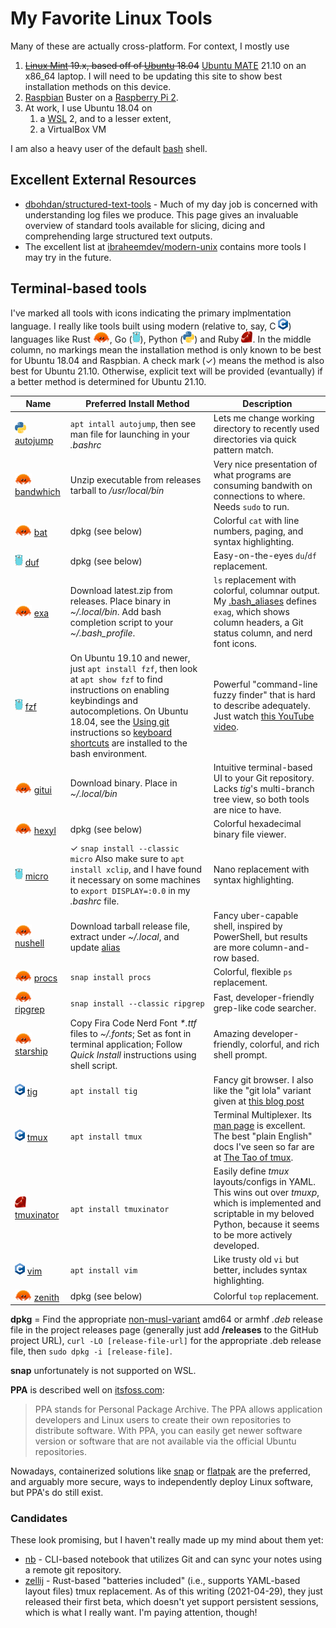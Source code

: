 <!-- markdownlint-disable html -->
# My Favorite Linux Tools

Many of these are actually cross-platform. For context, I mostly use

1. ~~[Linux Mint](https://www.linuxmint.com/) 19.x, based off of
   [Ubuntu](https://ubuntu.com) 18.04~~ [Ubuntu MATE](https://ubuntu-mate.org) 21.10
   on an x86_64 laptop. I will need to be updating this site to show best
   installation methods on this device.
2. [Raspbian](https://www.raspbian.org/) Buster on a
   [Raspberry Pi 2](https://www.raspberrypi.org/products/raspberry-pi-2-model-b/).
3. At work, I use Ubuntu 18.04 on 
   1. a [WSL](https://docs.microsoft.com/en-us/windows/wsl/) 2, and to a lesser
      extent,
   2. a VirtualBox VM

 I am also a heavy user of the default
 [bash](https://www.gnu.org/software/bash/) shell.

## Excellent External Resources

* [dbohdan/structured-text-tools](https://github.com/dbohdan/structured-text-tools) - Much of my day job is concerned with understanding log files we produce. This page gives
  an invaluable overview of standard tools available for slicing, dicing and comprehending large structured text outputs.
* The excellent list at [ibraheemdev/modern-unix](https://github.com/ibraheemdev/modern-unix) contains more tools I may try in the future.

## Terminal-based tools

 I've marked all tools with icons indicating the primary implmentation language.
 I really like tools built using modern (relative to, say, C
 <img src=images/C_Logo.png height=18>) languages like Rust
<a href=https://commons.wikimedia.org/wiki/File:Rustacean-orig-noshadow.svg><img src=images/rustacean.svg height=18/></a>,
Go (<a href=https://github.com/golang-samples/gopher-vector><img src=images/gopher.svg height=18/></a>), Python
(<a href=https://commons.wikimedia.org/wiki/File:Python-logo-notext.svg><img src=images/python.svg height=18/></a>) and Ruby <img src=images/ruby.svg height=18>. In the middle column, no markings mean the installation method is only known to be best for Ubuntu 18.04 and Raspbian. A check mark (✓) means the method is also best for Ubuntu 21.10. Otherwise, explicit text will be provided (evantually) if a better method is determined for Ubuntu 21.10.

Name | Preferred Install Method | Description
---- | --------------------------- | -----------
<img src=images/python.svg height=18/> [autojump](https://github.com/wting/autojump) | `apt intall autojump`, then see man file for launching in your *.bashrc* | Lets me change working directory to recently used directories via quick pattern match.
<img src=images/rustacean.svg height=18/> [bandwhich](https://github.com/imsnif/bandwhich) | Unzip executable from releases tarball to */usr/local/bin* | Very nice presentation of what programs are consuming bandwith on connections to where. Needs `sudo` to run.
<img src=images/rustacean.svg height=18/> [bat](https://github.com/sharkdp/bat) | dpkg (see below) | Colorful `cat` with line numbers, paging, and syntax highlighting.
<img src=images/gopher.svg height=18/> [duf](https://github.com/muesli/duf) | dpkg (see below) | Easy-on-the-eyes `du`/`df` replacement.
<img src=images/rustacean.svg height=18> [exa](https://github.com/ogham/exa) | Download latest.zip from releases. Place binary in *~/.local/bin*. Add bash completion script to your *~/.bash_profile*. | `ls` replacement with colorful, columnar output. My [.bash_aliases](.bash_aliases) defines `exag`, which shows column headers, a Git status column, and nerd font icons.
<img src=images/gopher.svg height=18> [fzf](https://github.com/junegunn/fzf) | On Ubuntu 19.10 and newer, just `apt install fzf`, then look at `apt show fzf` to find instructions on enabling keybindings and autocompletions. On Ubuntu 18.04, see the [Using git](https://github.com/junegunn/fzf#using-git) instructions so [keyboard shortcuts](https://github.com/junegunn/fzf#key-bindings-for-command-line) are installed to the bash environment. | Powerful "command-line fuzzy finder" that is hard to describe adequately. Just watch [this YouTube video](https://youtu.be/qgG5Jhi_Els).
<img src=images/rustacean.svg height=18/> [gitui](https://github.com/extrawurst/gutui/) | Download binary. Place in *~/.local/bin* | Intuitive terminal-based UI to your Git repository. Lacks *tig*'s multi-branch tree view, so both tools are nice to have.
<img src=images/rustacean.svg height=18/> [hexyl](https://github.com/sharkdp/hexyl/) | dpkg (see below) | Colorful hexadecimal binary file viewer.
<img src=images/gopher.svg height=18/> [micro](https://github.com/zyedidia/micro) | ✓ `snap install --classic micro` Also make sure to `apt install xclip`, and I have found it necessary on some machines to `export DISPLAY=:0.0` in my *.bashrc* file. | Nano replacement with syntax highlighting.
<img src=images/rustacean.svg height=18/> [nushell](https://github.com/nushell/nushell) | Download tarball release file, extract under *~/.local*, and update [alias](.bash_aliases) | Fancy uber-capable shell, inspired by PowerShell, but results are more column-and-row based.
<img src=images/rustacean.svg height=18/> [procs](https://github.com/dalance/procs) | `snap install procs` | Colorful, flexible `ps` replacement.
<img src=images/rustacean.svg height=18/> [ripgrep](https://github.com/BurntSushi/ripgrep) | `snap install --classic ripgrep` | Fast, developer-friendly grep-like code searcher.
<img src=images/rustacean.svg height=18/> [starship](https://starship.rs/) | Copy Fira Code Nerd Font *\*.ttf* files to *~/.fonts*; Set as font in terminal application; Follow *Quick Install* instructions using shell script. | Amazing developer-friendly, colorful, and rich shell prompt.
<img src=images/C_Logo.png height=18> [tig](https://jonas.github.io/tig/) | `apt install tig` | Fancy git browser. I also like the "git lola" variant given at [this blog post](https://medium.com/better-programming/5-git-tricks-that-i-wished-i-have-known-earlier-af1060881880)
<img src=images/C_Logo.png height=18> [tmux](https://github.com/tmux/tmux) | `apt install tmux` | Terminal Multiplexer. Its [man page](https://linux.die.net/man/1/tmux) is excellent. The best "plain English" docs I've seen so far are at [The Tao of tmux](https://leanpub.com/the-tao-of-tmux/read).
<img src=images/ruby.svg height=18> [tmuxinator](https://github.com/tmuxinator/tmuxinator) | `apt install tmuxinator` | Easily define *tmux* layouts/configs in YAML. This wins out over *tmuxp*, which is implemented and scriptable in my beloved Python, because it seems to be more actively developed.
<img src=images/C_Logo.png height=18> [vim](https://vim8.org/) | `apt install vim` | Like trusty old `vi` but better, includes syntax highlighting.
<img src=images/rustacean.svg height=18/> [zenith](https://github.com/bvaisvil/zenith) | dpkg (see below) | Colorful `top` replacement.

**dpkg** = Find the appropriate
[non-musl-variant](https://www.musl-libc.org/faq.html) amd64 or armhf *.deb* release
file in the project releases page (generally just add **/releases** to the GitHub
project URL), `curl -LO [release-file-url]` for the appropriate .deb release file,
then `sudo dpkg -i [release-file]`.

**snap** unfortunately is not supported on WSL.

**PPA** is described well on [itsfoss.com](https://itsfoss.com/ppa-guide/):

> PPA stands for Personal Package Archive. The PPA allows application developers and Linux users to create their own repositories to distribute software. With PPA, you can easily get newer software version or software that are not available via the official Ubuntu repositories.

Nowadays, containerized solutions like [snap](https://snapcraft.io/about) or
[flatpak](https://flathub.org/about) are the preferred, and arguably more secure, ways
to independently deploy Linux software, but PPA's do still exist.

### Candidates

These look promising, but I haven't really made up my mind about them yet:

* [nb](https://github.com/xwmx/nb) - CLI-based notebook that utilizes Git and can
  sync your notes using a remote git repository.
* [zellij](https://github.com/zellij-org/zellij) - Rust-based "batteries included"
  (i.e., supports YAML-based layout files) tmux replacement. As of this writing
  (2021-04-29), they just released their first beta, which doesn't yet support
  persistent sessions, which is what I really want. I'm paying attention, though!
